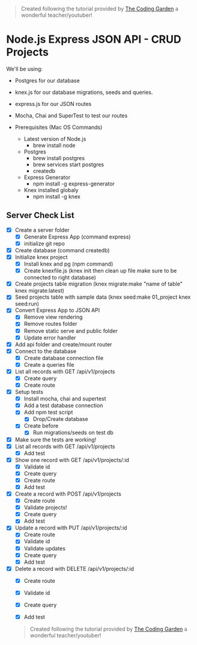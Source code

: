 > Created following the tutorial provided by [The Coding Garden](https://www.youtube.com/playlist?list=PLM_i0obccy3uwR6ZYa7QE03xDRAqs4Aso) a wonderful teacher/youtuber!

# Node.js Express JSON API - CRUD Projects

We'll be using:

- Postgres for our database
- knex.js for our database migrations, seeds and queries.
- express.js for our JSON routes
- Mocha, Chai and SuperTest to test our routes

- Prerequisites (Mac OS Commands)
  - Latest version of Node.js
    - brew install node
  - Postgres
    - brew install postgres
    - brew services start postgres
    - createdb
  - Express Generator
    - npm install -g express-generator
  - Knex installed globaly
    - npm install -g knex

## Server Check List

- [x] Create a server folder
  - [x] Generate Express App (command express)
  - [x] initialize git repo
- [x] Create database (command createdb)
- [x] Initialize knex project
  - [x] Install knex and pg (npm command)
  - [x] Create knexfile.js (knex init then clean up file make sure to be connected to right database)
- [x] Create projects table migration (knex migrate:make "name of table" knex migrate:latest)
- [x] Seed projects table with sample data (knex seed:make 01_project knex seed:run)
- [x] Convert Express App to JSON API
  - [x] Remove view rendering
  - [x] Remove routes folder
  - [x] Remove static serve and public folder
  - [x] Update error handler
- [x] Add api folder and create/mount router
- [x] Connect to the database
  - [x] Create database connection file
  - [x] Create a queries file
- [x] List all records with GET /api/v1/projects
  - [x] Create query
  - [x] Create route
- [x] Setup tests
  - [x] Install mocha, chai and supertest
  - [x] Add a test database connection
  - [x] Add npm test script
    - [x] Drop/Create database
  - [x] Create before
    - [x] Run migrations/seeds on test db
- [x] Make sure the tests are working!
- [x] List all records with GET /api/v1/projects
  - [x] Add test
- [x] Show one record with GET /api/v1/projects/:id
  - [x] Validate id
  - [x] Create query
  - [x] Create route
  - [x] Add test
- [x] Create a record with POST /api/v1/projects
  - [x] Create route
  - [x] Validate projects!
  - [x] Create query
  - [x] Add test
- [x] Update a record with PUT /api/v1/projects/:id
  - [x] Create route
  - [x] Validate id
  - [x] Validate updates
  - [x] Create query
  - [x] Add test
- [x] Delete a record with DELETE /api/v1/projects/:id
  - [x] Create route
  - [x] Validate id
  - [x] Create query
  - [x] Add test
  
  
  
  
  > Created following the tutorial provided by [The Coding Garden](https://www.youtube.com/playlist?list=PLM_i0obccy3uwR6ZYa7QE03xDRAqs4Aso) a wonderful teacher/youtuber!
